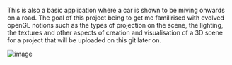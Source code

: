 This is also a basic application where a car is shown to be miving onwards on a road. The goal of this project being to get me familirised with evolved openGL notions
such as the types of projection on the scene, the lighting, the textures and other aspects of creation and visualisation of a 3D scene for a project that will be 
uploaded on this git later on.

![image](https://user-images.githubusercontent.com/80007843/165770883-443cd769-ed3e-49dd-92dc-37486b21be95.png)
